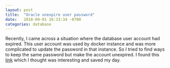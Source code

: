 ```yaml
---
layout: post
title:  "Oracle unexpire user password"
date:   2018-09-01 16:33:34 -0700
categories: database
---
```

Recently, I came across a situation where the database user account had expired. This user account was used by docker instance and was more complicated to update the password in that instance. So I tried to find ways to keep the same password but make the account unexpired. I found this [link](https://www.krenger.ch/blog/oracle-workaround-for-password-unexpire/) which I thought was interesting and saved my day.